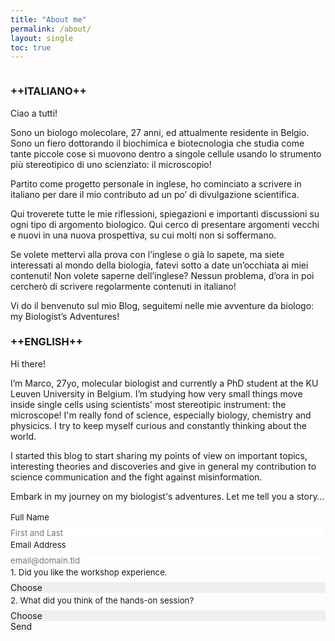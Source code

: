 ```yaml
---
title: "About me"   
permalink: /about/
layout: single
toc: true
---
```

<figure style="width: 500" class="align-center">
  <img src="{{ site.url }}{{ site.baseurl }}/assets/images/marco.jpg" alt="" />
</figure>

### ++ITALIANO++

Ciao a tutti!

Sono un biologo molecolare, 27 anni, ed attualmente residente in Belgio. Sono un fiero dottorando il biochimica e biotecnologia che studia come tante piccole cose si muovono dentro a singole cellule usando lo strumento più stereotipico di uno scienziato: il microscopio!

Partito come progetto personale in inglese, ho cominciato a scrivere in italiano per dare il mio contributo ad un po’ di divulgazione scientifica.

Qui troverete tutte le mie riflessioni, spiegazioni e importanti discussioni su ogni tipo di argomento biologico. Qui cerco di presentare argomenti vecchi e nuovi in una nuova prospettiva, su cui molti non si soffermano.

Se volete mettervi alla prova con l’inglese o già lo sapete, ma siete interessati al mondo della biologia, fatevi sotto a date un’occhiata ai miei contenuti! Non volete saperne dell’inglese? Nessun problema, d’ora in poi cercherò di scrivere regolarmente contenuti in italiano!

Vi do il benvenuto sul mio Blog, seguitemi nelle mie avventure da biologo: my Biologist’s Adventures!

### ++ENGLISH++

Hi there!

I’m Marco, 27yo, molecular biologist and currently a PhD student at the KU Leuven University in Belgium. I’m studying how very small things move inside single cells using scientists' most stereotipic instrument: the microscope! I'm really fond of science, especially biology, chemistry and physicics. I try to keep myself curious and constantly thinking about the world.

I started this blog to start sharing my points of view on important topics, interesting theories and discoveries and give in general my contribution to science communication and the fight against misinformation.

Embark in my journey on my biologist's adventures. Let me tell you a story…

<form id="fs-frm" name="survey-form" accept-charset="utf-8" action="https://formspree.io/f/xvodzrqa" method="post">
  <fieldset id="fs-frm-inputs">
    <label for="full-name">Full Name</label>
    <input type="text" name="name" id="full-name" placeholder="First and Last" required="">
    <label for="email-address">Email Address</label>
    <input type="email" name="_replyto" id="email-address" placeholder="email@domain.tld" required="">
    <fieldset id="fs-frm-selects">
      <label for="timely">1. Did you like the workshop experience.</label>
      <select name="timely" id="timely" required="">
        <option value="Choose" selected="" disabled="">Choose</option>
        <option value="1">It was amazing. Nothing to improve!</option>
        <option value="3">It was good</option>
        <option value="5">It was alright, but things can be improved</option>
        <option value="7">It was not so good</option>
        <option value="9">It was terrible</option>
      </select>
      <label for="timely">2. What did you think of the hands-on session?</label>
      <select name="quality" id="quality" required="">
        <option value="Choose" selected="" disabled="">Choose</option>
        <option value="1">Awesome!</option>
        <option value="3">Too fast!</option>
        <option value="5">Confusing</option>
      
      </select>
    </fieldset>
    <label for="message">If you have any direct feedback or way to improve this workshop let us know!</label>
    <textarea rows="3" name="message" id="message" placeholder="Advices, suggestions, things you would like to know more of, things you would like done different.." required=""></textarea>
    <input type="hidden" name="_subject" id="email-subject" value="Survey Responses">
  </fieldset>
  <input type="submit" value="Send">
</form>
<style>/* reset */
#fs-frm input,
#fs-frm select,
#fs-frm textarea,
#fs-frm fieldset,
#fs-frm optgroup,
#fs-frm label,
#fs-frm #card-element:disabled {
  font-family: inherit;
  font-size: 100%;
  color: inherit;
  border: none;
  border-radius: 0;
  display: block;
  width: 100%;
  padding: 0;
  margin: 0;
  -webkit-appearance: none;
  -moz-appearance: none;
}
#fs-frm label,
#fs-frm legend,
#fs-frm ::placeholder {
  font-size: .825rem;
  margin-bottom: .5rem;
  padding-top: .2rem;
  display: flex;
  align-items: baseline;
}

/* border, padding, margin, width */
#fs-frm input,
#fs-frm select,
#fs-frm textarea,
#fs-frm #card-element {
  border: 1px solid rgba(0,0,0,0.2);
  background-color: rgba(255,255,255,0.9);
  padding: .75em 1rem;
  margin-bottom: 1.5rem;
}
#fs-frm input:focus,
#fs-frm select:focus,
#fs-frm textarea:focus {
  background-color: white;
  outline-style: solid;
  outline-width: thin;
  outline-color: gray;
  outline-offset: -1px;
}
#fs-frm [type="text"],
#fs-frm [type="email"] {
  width: 100%;
}
#fs-frm [type="button"],
#fs-frm [type="submit"],
#fs-frm [type="reset"] {
  width: auto;
  cursor: pointer;
  -webkit-appearance: button;
  -moz-appearance: button;
  appearance: button;
}
#fs-frm [type="button"]:focus,
#fs-frm [type="submit"]:focus,
#fs-frm [type="reset"]:focus {
  outline: none;
}
#fs-frm [type="submit"],
#fs-frm [type="reset"] {
  margin-bottom: 0;
}
#fs-frm select {
  text-transform: none;
}

#fs-frm [type="checkbox"] {
  -webkit-appearance: checkbox;
  -moz-appearance: checkbox;
  appearance: checkbox;
  display: inline-block;
  width: auto;
  margin: 0 .5em 0 0 !important;
}

#fs-frm [type="radio"] {
  -webkit-appearance: radio;
  -moz-appearance: radio;
  appearance: radio;
}

/* address, locale */
#fs-frm fieldset.locale input[name="city"],
#fs-frm fieldset.locale select[name="state"],
#fs-frm fieldset.locale input[name="postal-code"] {
  display: inline;
}
#fs-frm fieldset.locale input[name="city"] {
  width: 52%;
}
#fs-frm fieldset.locale select[name="state"],
#fs-frm fieldset.locale input[name="postal-code"] {
  width: 20%;
}
#fs-frm fieldset.locale input[name="city"],
#fs-frm fieldset.locale select[name="state"] {
  margin-right: 3%;
}
</style>